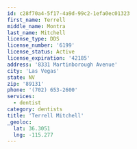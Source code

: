 ```yaml
---
id: c28f70a4-5f17-4a9d-99c2-1efa0ec01323
first_name: Terrell
middle_name: Montra
last_name: Mitchell
license_type: DDS
license_number: '6199'
license_status: Active
license_expiration: '42185'
address: '8331 Martinborough Avenue'
city: 'Las Vegas'
state: NV
zip: '89131'
phone: '(702) 653-2600'
services:
  - dentist
category: dentists
title: 'Terrell Mitchell'
_geoloc:
  lat: 36.3051
  lng: -115.277
---
```

